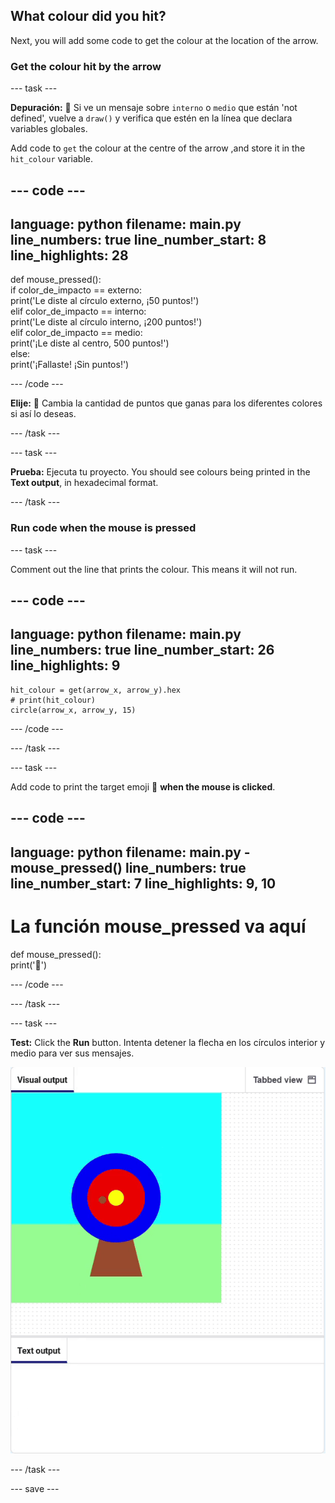 ## What colour did you hit?

Next, you will add some code to get the colour at the location of the arrow.

### Get the colour hit by the arrow

--- task ---

**Depuración:** 🐞 Si ve un mensaje sobre `interno` o `medio` que están 'not defined', vuelve a `draw()` y verifica que estén en la línea que declara variables globales.

Add code to `get` the colour at the centre of the arrow ,and store it in the `hit_colour` variable.


--- code ---
---
language: python filename: main.py line_numbers: true line_number_start: 8
line_highlights: 28
---
def mouse_pressed():    
if color_de_impacto == externo:   
print('Le diste al círculo externo, ¡50 puntos!')   
elif color_de_impacto == interno:   
print('Le diste al círculo interno, ¡200 puntos!')   
elif color_de_impacto == medio:    
print('¡Le diste al centro, 500 puntos!')   
else:   
print('¡Fallaste! ¡Sin puntos!')

--- /code ---

**Elije:** 💭 Cambia la cantidad de puntos que ganas para los diferentes colores si así lo deseas.

--- /task ---

--- task ---

**Prueba:** Ejecuta tu proyecto. You should see colours being printed in the **Text output**, in hexadecimal format.

--- /task ---

### Run code when the mouse is pressed

--- task ---

Comment out the line that prints the colour. This means it will not run.

--- code ---
---
language: python filename: main.py line_numbers: true line_number_start: 26
line_highlights: 9
---

    hit_colour = get(arrow_x, arrow_y).hex
    # print(hit_colour)
    circle(arrow_x, arrow_y, 15)

--- /code ---

--- /task ---

--- task ---

Add code to print the target emoji 🎯 **when the mouse is clicked**.

--- code ---
---
language: python filename: main.py - mouse_pressed() line_numbers: true line_number_start: 7
line_highlights: 9, 10
---
# La función mouse_pressed va aquí
def mouse_pressed():    
print('🎯')

--- /code ---

--- /task ---

--- task ---

**Test:** Click the **Run** button. Intenta detener la flecha en los círculos interior y medio para ver sus mensajes.

![target emoji printed when mouse clicked](images/target_printed.gif)

--- /task ---

--- save ---